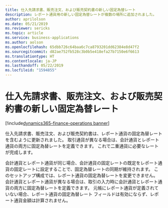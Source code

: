 ```yaml
---
title: 仕入先請求書、販売注文、および販売契約書の新しい固定為替レート
description: レポート通貨用の新しい固定為替レートが複数の場所に追加されました。
author: aprilolson
ms.date: 05/21/2019
ms.reviewer: sericks
ms.topic: article
ms.service: business-applications
ms.author: aolson
ms.openlocfilehash: 65dbb726c64baa6c7ca8793201dd62384e8d47f2
ms.sourcegitcommit: d82ae752fb528c3b0b5e418efa27b7150e6f6613
ms.translationtype: HT
ms.contentlocale: ja-JP
ms.lasthandoff: 05/22/2019
ms.locfileid: "1594855"
---
```

# <a name="new-fixed-exchange-rate-in-vendor-invoices-sales-orders-and-sales-agreements"></a>仕入先請求書、販売注文、および販売契約書の新しい固定為替レート
[!include[dynamics365-finance-operations banner](../includes/dynamics365-finance-operations.md)]


仕入先請求書、販売注文、および販売契約書は、レポート通貨の固定為替レートを含むように更新されました。 取引通貨が異なる場合は、会計通貨とレポート通貨の両方に固定為替レートを定義できます。 これで二重通貨に必要なレートが完成します。

会計通貨とレポート通貨が同じ場合、会計通貨の固定レートの既定をレポート通貨の固定レートに設定することで、固定為替レートの同期が維持されます。 このセットアップ構成では、レポート通貨の固定為替レートを変更できません。 会計通貨とレポート通貨が異なる場合は、取引の入力時に会計通貨とレポート通貨の両方に固定為替レートを定義できます。 元帳にレポート通貨が定義されていない場合、レポート通貨の固定為替レート フィールドは有効にならず、レポート通貨金額は計算されません。
